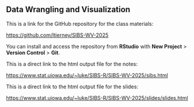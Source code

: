## Data Wrangling and Visualization

This is a link for the GitHub repository for the class materials:

<https://github.com/ltierney/SIBS-WV-2025>

You can install and access the repository from **RStudio**
with **New Project** > **Version Control** > **Git**.

This is a direct link to the html output file for the notes:

<https://www.stat.uiowa.edu/~luke/SIBS-R/SIBS-WV-2025/sibs.html>

This is a direct link to the html output file for the slides:

<https://www.stat.uiowa.edu/~luke/SIBS-R/SIBS-WV-2025/slides/slides.html>
